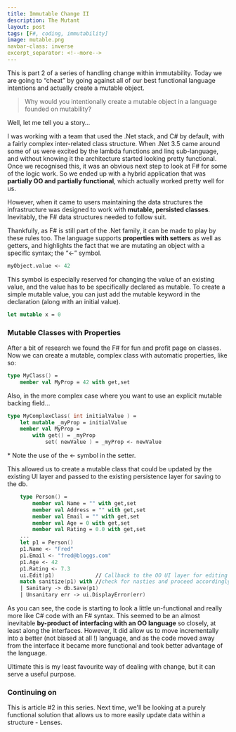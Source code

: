 ```yaml
---
title: Immutable Change II
description: The Mutant
layout: post
tags: [F#, coding, immutability]
image: mutable.png
navbar-class: inverse
excerpt_separator: <!--more-->
---
```


This is part 2 of a series of handling change within immutability. Today we are going to “cheat” by going against all of our best functional language intentions and actually create a mutable object.

>Why would you intentionally create a mutable object in a language founded on mutability?

Well, let me tell you a story… 
<!--more-->
I was working with a team that used the .Net stack, and C# by default, with a fairly complex inter-related class structure. When .Net 3.5 came around some of us were excited by the lambda functions and linq sub-language, and without knowing it the architecture started looking pretty functional. Once we recognised this, it was an obvious next step to look at F# for some of the logic work. So we ended up with a hybrid application that was __partially OO and partially functional__, which actually worked pretty well for us.

However, when it came to users maintaining the data structures the infrastructure was designed to work with __mutable, persisted classes__. Inevitably, the F# data structures needed to follow suit.

Thankfully, as F# is still part of the .Net family, it can be made to play by these rules too. The language supports __properties with setters__ as well as getters, and highlights the fact that we are mutating an object with a specific syntax; the “<-” symbol.

```fsharp
myObject.value <- 42
```

This symbol is especially reserved for changing the value of an existing value, and the value has to be specifically declared as mutable. To create a simple mutable value, you can just add the mutable keyword in the declaration (along with an initial value).

```fsharp
let mutable x = 0
```

### Mutable Classes with Properties
After a bit of research we found the F# for fun and profit page on classes. Now we can create a mutable, complex class with automatic properties, like so:

```fsharp
type MyClass() =
    member val MyProp = 42 with get,set
```

Also, in the more complex case where you want to use an explicit mutable backing field…

```fsharp
type MyComplexClass( int initialValue ) =
    let mutable _myProp = initialValue
    member val MyProp =
        with get() = _myProp
            set( newValue ) = _myProp <- newValue
```
\* Note the use of the <- symbol in the setter.

This allowed us to create a mutable class that could be updated by the existing UI layer and passed to the existing persistence layer for saving to the db.

```fsharp
    type Person() =
        member val Name = "" with get,set
        member val Address = "" with get,set
        member val Email = "" with get,set
        member val Age = 0 with get,set
        member val Rating = 0.0 with get,set
    ...
    let p1 = Person()
    p1.Name <- "Fred"
    p1.Email <- "fred@bloggs.com"
    p1.Age <- 42
    p1.Rating <- 7.3
    ui.Edit(p1)             // Callback to the OO UI layer for editing
    match sanitize(p1) with //check for nasties and proceed accordingly
    | Sanitary -> db.Save(p1)
    | Unsanitary err -> ui.DisplayError(err)
```

As you can see, the code is starting to look a little un-functional and really more like C# code with an F# syntax. This seemed to be an almost inevitable __by-product of interfacing with an OO language__ so closely, at least along the interfaces. However, It did allow us to move incrementally into a better (not biased at all !) language, and as the code moved away from the interface it became more functional and took better advantage of the language.

Ultimate this is my least favourite way of dealing with change, but it can serve a useful purpose.

### Continuing on

This is article #2 in this series. Next time, we'll be looking at a purely functional solution that allows us to more easily update data within a structure - Lenses.
